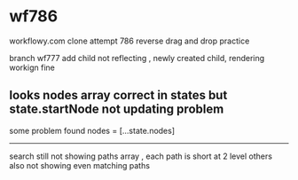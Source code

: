 # wf786
workflowy.com clone attempt 786 reverse drag and drop practice

branch wf777
add child not reflecting , newly created child, rendering workign fine

looks nodes array correct in states 
but state.startNode not updating problem 
---
some problem found nodes = [...state.nodes]

---
search still not showing paths array , each path is short at 2 level
others also not showing even matching paths